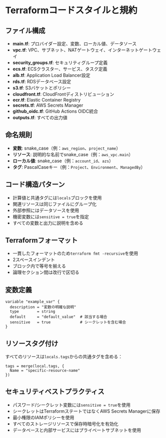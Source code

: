 # Terraformコードスタイルと規約

## ファイル構成
- **main.tf**: プロバイダー設定、変数、ローカル値、データソース
- **vpc.tf**: VPC、サブネット、NATゲートウェイ、インターネットゲートウェイ
- **security_groups.tf**: セキュリティグループ定義
- **ecs.tf**: ECSクラスター、サービス、タスク定義
- **alb.tf**: Application Load Balancer設定
- **rds.tf**: RDSデータベース設定
- **s3.tf**: S3バケットとポリシー
- **cloudfront.tf**: CloudFrontディストリビューション
- **ecr.tf**: Elastic Container Registry
- **secrets.tf**: AWS Secrets Manager
- **github_oidc.tf**: GitHub Actions OIDC統合
- **outputs.tf**: すべての出力値

## 命名規則
- **変数**: snake_case（例：`aws_region`、`project_name`）
- **リソース**: 説明的な名前でsnake_case（例：`aws_vpc.main`）
- **ローカル値**: snake_case（例：`account_id`、`azs`）
- **タグ**: PascalCaseキー（例：`Project`、`Environment`、`ManagedBy`）

## コード構造パターン
- 計算値と共通タグには`locals`ブロックを使用
- 関連リソースは同じファイルにグループ化
- 外部参照にはデータソースを使用
- 機密変数には`sensitive = true`を指定
- すべての変数と出力に説明を含める

## Terraformフォーマット
- 一貫したフォーマットのため`terraform fmt -recursive`を使用
- 2スペースインデント
- ブロック内で等号を揃える
- 論理セクション間は改行で区切る

## 変数定義
```hcl
variable "example_var" {
  description = "変数の明確な説明"
  type        = string
  default     = "default_value"  # 該当する場合
  sensitive   = true             # シークレットを含む場合
}
```

## リソースタグ付け
すべてのリソースは`locals.tags`からの共通タグを含める：
```hcl
tags = merge(local.tags, {
  Name = "specific-resource-name"
})
```

## セキュリティベストプラクティス
- パスワード/シークレット変数には`sensitive = true`を使用
- シークレットはTerraformステートではなくAWS Secrets Managerに保存
- 最小権限のIAMポリシーを使用
- すべてのストレージリソースで保存時暗号化を有効化
- データベースと内部サービスにはプライベートサブネットを使用